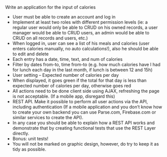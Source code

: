 Write an application for the input of calories
- User must be able to create an account and log in
- Implement at least two roles with different permission levels (ie: a regular user would only be able to CRUD on his owned records, a user manager would be able to CRUD users, an admin would be able to CRUD on all records and users, etc.)
- When logged in, user can see a list of his meals and calories (user enters calories manually, no auto calculations!), also he should be able to edit and delete
- Each entry has a date, time, text, and num of calories
- Filter by dates from-to, time from-to (e.g. how much calories have I had for lunch each day in the last month, if lunch is between 12 and 15h)
- User setting – Expected number of calories per day
- When displayed, it goes green if the total for that day is less than expected number of calories per day, otherwise goes red
- All actions need to be done client side using AJAX, refreshing the page is not acceptable. (If a mobile app, disregard this)
- REST API. Make it possible to perform all user actions via the API, including authentication (If a mobile application and you don’t know how to create your own backend you can use Parse.com, Firebase.com or similar services to create the API).
- In any case you should be able to explain how a REST API works and demonstrate that by creating functional tests that use the REST Layer directly.
- Bonus: unit tests!
- You will not be marked on graphic design, however, do try to keep it as tidy as possible.